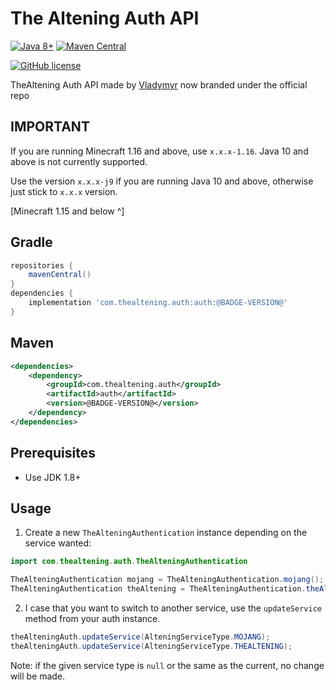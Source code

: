 # The Altening Auth API

[![Java 8+][java-badge]](https://java.oracle.com/)
[![Maven Central][maven-badge]](https://search.maven.org/artifact/com.thealtening.auth/auth)

[java-badge]: https://img.shields.io/badge/Java-8%2B-informational.svg
[maven-badge]: https://img.shields.io/maven-central/v/com.thealtening.auth/auth.svg
[![GitHub license](https://img.shields.io/github/license/TheAltening/TheAlteningAuth4j)](https://github.com/TheAltening/TheAlteningAuth4j/blob/4.0/LICENSE)

TheAltening Auth API made by [Vladymyr](https://github.com/Vladymyr) now branded under the official repo
## IMPORTANT
If you are running Minecraft 1.16 and above, use `x.x.x-1.16`. Java 10 and above is not currently supported.

Use the version `x.x.x-j9` if you are running Java 10 and above, otherwise just stick to `x.x.x` version.

[Minecraft 1.15 and below ^]

## Gradle
```groovy
repositories {
	mavenCentral()
}
dependencies {
	implementation 'com.thealtening.auth:auth:@BADGE-VERSION@'
}
```

## Maven
```xml
<dependencies>
	<dependency>
		<groupId>com.thealtening.auth</groupId>
		<artifactId>auth</artifactId>
		<version>@BADGE-VERSION@</version>
	</dependency>
</dependencies>
```

## Prerequisites
 * Use JDK 1.8+
 
## Usage

1. Create a new `TheAlteningAuthentication` instance depending on the service wanted:
```java
import com.thealtening.auth.TheAlteningAuthentication

TheAlteningAuthentication mojang = TheAlteningAuthentication.mojang();
TheAlteningAuthentication theAltening = TheAlteningAuthentication.theAltening();
```
2. I case that you want to switch to another service, use the ``updateService`` method from your auth instance.

```java
theAlteningAuth.updateService(AlteningServiceType.MOJANG);
theAlteningAuth.updateService(AlteningServiceType.THEALTENING);
```

Note: if the given service type is ``null`` or the same as the current, no change will be made.
